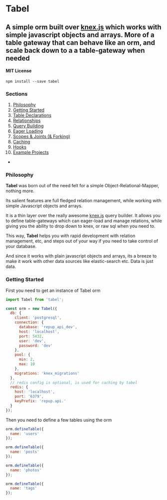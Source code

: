# Tabel

## A simple orm built over [knex.js](http://knexjs.org/) which works with simple javascript objects and arrays. More of a table gateway that can behave like an orm, and scale back down to a a table-gateway when needed

#### MIT License

`npm install --save tabel`

### Sections

1. [Philosophy](#philosophy)
2. [Getting Started](#getting-started)
3. [Table Declarations](#table-declarations)
4. [Relationships](#relationships)
5. [Query Building](#query-building)
6. [Eager Loading](#eager-loading)
7. [Scopes & Joints (& Forking)](#scopes-and-joints)
8. [Caching](#caching)
9. [Hooks](#hooks)
10. [Example Projects](#examples)

-

### Philosophy

**Tabel** was born out of the need felt for a simple Object-Relational-Mapper, nothing more.

Its salient features are full fledged relation management, while working with simple
Javascript objects and arrays.

It is a thin layer over the really awesome [knex.js](http://knexjs.org/) query builder. 
It allows you to define table-gateways which can eager-load and manage relations, while giving you the
ability to drop down to knex, or raw sql when you need to.

This way, **Tabel** helps you with rapid development with relation management, etc, and steps out of your
way if you need to take control of your database.

And since it works with plain javascript objects and arrays, its a breeze to make it work with other data sources like elastic-search etc. Data is just data.

### Getting Started

First you need to get an instance of Tabel orm
```js
import Tabel from 'tabel';

const orm = new Tabel({
  db: {
    client: 'postgresql',
    connection: {
      database: 'repup_api_dev',
      host: 'localhost',
      port: 5432,
      user: 'dev',
      password: 'dev'
    },
    pool: {
      min: 2,
      max: 10
    },
    migrations: 'knex_migrations'
  },
  // redis config is optional, is used for caching by tabel
  redis: {
    host: 'localhost',
    port: '6379',
    keyPrefix: 'repup.api.'
  }
});
```
Then you need to define a few tables using the orm

```js
orm.defineTable({
  name: 'users'
});

orm.defineTable({
  name: 'posts'
});

orm.defineTable({
  name: 'photos'
});

orm.defineTable({
  name: 'tags'
});
```